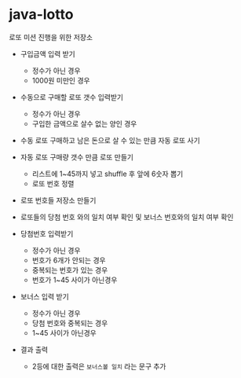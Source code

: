 # java-lotto
로또 미션 진행을 위한 저장소
- 구입금액 입력 받기
  - 정수가 아닌 경우
  - 1000원 미만인 경우
  
- 수동으로 구매할 로또 갯수 입력받기
  - 정수가 아닌 경우
  - 구입한 금액으로 살수 없는 양인 경우
  
- 수동 로또 구매하고 남은 돈으로 살 수 있는 만큼 자동 로또 사기

- 자동 로또 구매량 갯수 만큼 로또 만들기
  - 리스트에 1~45까지 넣고 shuffle 후 앞에 6숫자 뽑기 
  - 로또 번호 정렬
  
- 로또 번호들 저장소 만들기
- 로또들의 당첨 번호 와의 일치 여부 확인 및 보너스 번호와의 일치 여부 확인
    
- 당첨번호 입력받기
  - 정수가 아닌 경우 
  - 번호가 6개가 안되는 경우
  - 중복되는 번호가 있는 경우
  - 번호가 1~45 사이가 아닌경우

- 보너스  입력 받기
  - 정수가 아닌 경우
  - 당첨 번호와 중복되는 경우
  - 1~45 사이가 아닌경우
    
- 결과 출력
  - 2등에 대한 출력은 `보너스볼 일치` 라는 문구 추가
